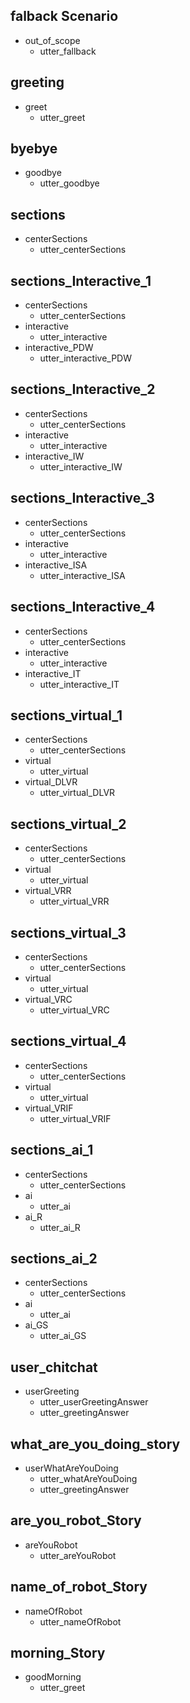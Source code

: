 ## falback Scenario
* out_of_scope
  <!-- - action_default_fallback -->
  - utter_fallback

## greeting
* greet
  - utter_greet

## byebye
* goodbye
  - utter_goodbye

## sections
* centerSections
  - utter_centerSections

## sections_Interactive_1
* centerSections
  - utter_centerSections
* interactive
  - utter_interactive
* interactive_PDW
  - utter_interactive_PDW
  <!-- - utter_askAboutAnyotherHelp -->

## sections_Interactive_2
* centerSections
  - utter_centerSections
* interactive
  - utter_interactive
* interactive_IW
  - utter_interactive_IW
 <!-- - utter_askAboutAnyotherHelp -->

## sections_Interactive_3
* centerSections
  - utter_centerSections
* interactive
  - utter_interactive
* interactive_ISA
  - utter_interactive_ISA
  <!-- - utter_askAboutAnyotherHelp -->

## sections_Interactive_4
* centerSections
  - utter_centerSections
* interactive
  - utter_interactive
* interactive_IT
  - utter_interactive_IT
  <!-- - utter_askAboutAnyotherHelp -->

## sections_virtual_1
* centerSections
  - utter_centerSections
* virtual
  - utter_virtual
* virtual_DLVR
  - utter_virtual_DLVR
 <!-- - utter_askAboutAnyotherHelp -->

## sections_virtual_2
* centerSections
  - utter_centerSections
* virtual
  - utter_virtual
* virtual_VRR
  - utter_virtual_VRR
  <!-- - utter_askAboutAnyotherHelp -->

## sections_virtual_3
* centerSections
  - utter_centerSections
* virtual
  - utter_virtual
* virtual_VRC
  - utter_virtual_VRC
 <!-- - utter_askAboutAnyotherHelp -->

## sections_virtual_4
* centerSections
  - utter_centerSections
* virtual
  - utter_virtual
* virtual_VRIF
  - utter_virtual_VRIF
  <!-- - utter_askAboutAnyotherHelp -->

## sections_ai_1
* centerSections
  - utter_centerSections
* ai
  - utter_ai
* ai_R
  - utter_ai_R
 <!-- - utter_askAboutAnyotherHelp -->

## sections_ai_2
* centerSections
  - utter_centerSections
* ai
  - utter_ai
* ai_GS
  - utter_ai_GS
  <!-- - utter_askAboutAnyotherHelp -->

## user_chitchat
* userGreeting
  - utter_userGreetingAnswer
  - utter_greetingAnswer

## what_are_you_doing_story
* userWhatAreYouDoing
  - utter_whatAreYouDoing
  - utter_greetingAnswer

## are_you_robot_Story
* areYouRobot
  - utter_areYouRobot

## name_of_robot_Story
* nameOfRobot
  - utter_nameOfRobot

## morning_Story
 * goodMorning
   - utter_greet
